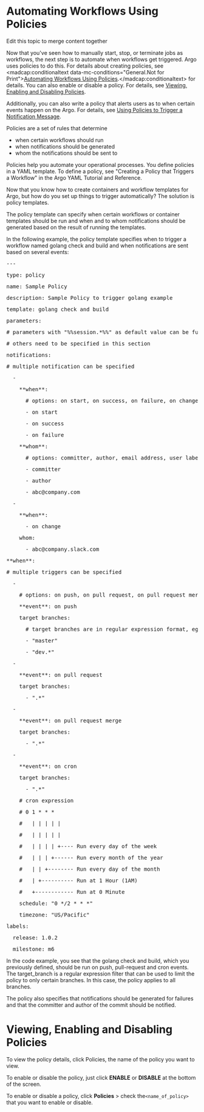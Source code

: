 # Automating Workflows Using Policies

Edit this topic to merge content together

Now that you've seen how to manually start, stop, or terminate jobs as workflows, the next step is to automate when workflows get triggered. <span class="GeneralApplatix Platform Name">Argo</span> uses policies to do this. For details about creating policies, see <madcap:conditionaltext data-mc-conditions="General.Not for Print">[Automating Workflows Using Policies](#).</madcap:conditionaltext> for details. You can also enable or disable a policy. For details, see [Viewing, Enabling and Disabling Policies](#/docs;doc=%2Fuser_guide%2Fpolicies%2Fenable-disablepolicies_notused.md).

Additionally, you can also write a policy that alerts users as to when certain events happen on the <span class="GeneralKubernetes Cluster with Argo">Argo</span>. For details, see [Using Policies to Trigger a Notification Message](../user_guide/configapplatixcluster/setupnotificationmanagement.htm#UsingPolicies2TriggerNotificationMessage).

Policies are a set of rules that determine

*   when certain workflows should run
*   when notifications should be generated
*   whom the notifications should be sent to

Policies help you automate your operational processes. You define policies in a <span class="GeneralYAML template">YAML template</span>. To define a policy, see "Creating a Policy that Triggers a Workflow" in the <span class="GeneralYAML Tutorial">Argo YAML Tutorial and Reference</span>.

Now that you know how to create containers and workflow templates for <span class="GeneralApplatix Platform Name">Argo</span>, but how do you set up things to trigger automatically? The solution is policy templates.

The policy template can specify when certain workflows or container templates should be run and when and to whom notifications should be generated based on the result of running the templates.

In the following example, the policy template specifies when to trigger a workflow named golang check and build and when notifications are sent based on several events:

<div xmlns="">

<pre>---</pre>

<pre>type: policy</pre>

<pre>name: Sample Policy</pre>

<pre>description: Sample Policy to trigger golang example</pre>

<pre>template: golang check and build</pre>

<pre>parameters:</pre>

<pre># parameters with "%%session.*%%" as default value can be fulfilled automatically,</pre>

<pre xml:space="preserve"># others need to be specified in this section</pre>

<pre>notifications:</pre>

<pre># multiple notification can be specified</pre>

<pre>  -</pre>

<pre>    **when**:</pre>

<pre>      # options: on_start, on_success, on_failure, on_change </pre>

<pre>      - on_start</pre>

<pre>      - on_success</pre>

<pre>      - on_failure</pre>

<pre>    **whom**:</pre>

<pre>      # options: committer, author, email address, user label</pre>

<pre>      - committer</pre>

<pre>      - author</pre>

<pre>      - abc@company.com</pre>

<pre>  -</pre>

<pre>    **when**:</pre>

<pre>      - on_change</pre>

<pre>    whom:</pre>

<pre>      - abc@company.slack.com</pre>

<pre>**when**:</pre>

<pre># multiple triggers can be specified</pre>

<pre>  -</pre>

<pre>    # options: on_push, on_pull_request, on_pull_request_merge, on_cron</pre>

<pre>    **event**: on_push</pre>

<pre>    target_branches:</pre>

<pre>      # target_branches are in regular expression format, eg. ".*" matches all branches</pre>

<pre>      - "master"</pre>

<pre>      - "dev.*"</pre>

<pre>  -</pre>

<pre>    **event**: on_pull_request</pre>

<pre>    target_branches:</pre>

<pre>      - ".*"</pre>

<pre>  -</pre>

<pre>    **event**: on_pull_request_merge</pre>

<pre>    target_branches:</pre>

<pre>      - ".*"</pre>

<pre>  -</pre>

<pre>    **event**: on_cron</pre>

<pre>    target_branches:</pre>

<pre>      - ".*"</pre>

<pre>    # cron expression</pre>

<pre>    # 0 1 * * *</pre>

<pre>    #   | | | | |</pre>

<pre>    #   | | | | |</pre>

<pre>    #   | | | | +---- Run every day of the week</pre>

<pre>    #   | | | +------ Run every month of the year</pre>

<pre>    #   | | +-------- Run every day of the month</pre>

<pre>    #   | +---------- Run at 1 Hour (1AM)</pre>

<pre>    #   +------------ Run at 0 Minute</pre>

<pre>    schedule: "0 */2 * * *"</pre>

<pre>    timezone: "US/Pacific"</pre>

<pre>labels:</pre>

<pre>  release: 1.0.2</pre>

<pre>  milestone: m6</pre>

</div>

In the code example, you see that the golang check and build, which you previously defined, should be run on push, pull-request and cron events. The target_branch is a regular expression filter that can be used to limit the policy to only certain branches. In this case, the policy applies to all branches.

The policy also specifies that notifications should be generated for failures and that the committer and author of the commit should be notified.

# Viewing, Enabling and Disabling Policies

To view the policy details, click <span class="UI_element">Policies</span>, the name of the policy you want to view.

To enable or disable the policy, just click **ENABLE** or **DISABLE** at the bottom of the screen.

To enable or disable a policy, click **Policies** > check the`<name_of_policy>` that you want to enable or disable.